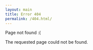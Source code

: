 ```yaml
---
layout: main
title: Error 404
permalink: /404.html/
---
```


Page not found :(

The requested page could not be found.